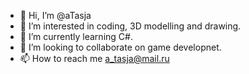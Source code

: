 - 👋 Hi, I’m @aTasja
- 👀 I’m interested in coding, 3D modelling and drawing.
- 🌱 I’m currently learning C#.
- 💞️ I’m looking to collaborate on game developnet.
- 📫 How to reach me a_tasja@mail.ru

<!---
aTasja/aTasja is a ✨ special ✨ repository because its `README.md` (this file) appears on your GitHub profile.
You can click the Preview link to take a look at your changes.
--->
